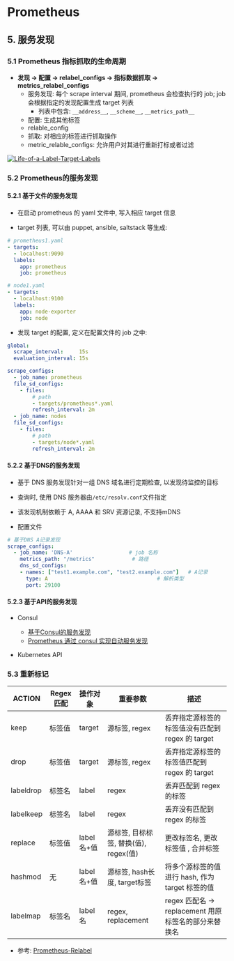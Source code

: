 # Prometheus

## 5. 服务发现

### 5.1 Prometheus 指标抓取的生命周期

- **发现 -> 配置 -> relabel_configs -> 指标数据抓取 -> metrics_relabel_configs**
    - 服务发现: 每个 scrape interval 期间, prometheus 会检查执行的 job; job 会根据指定的发现配置生成 target 列表
        - 列表中包含: `__address__`, `__scheme__`, `__metrics_path__`
    - 配置: 生成其他标签
    - relable_config
    - 抓取: 对相应的标签进行抓取操作
    - metric_relable_configs: 允许用户对其进行重新打标或者过滤

[![Life-of-a-Label-Target-Labels](/img/Life-of-a-Label-Target-Labels.png "Life-of-a-Label-Target-Labels")](/img/Life-of-a-Label-Target-Labels.png "Life-of-a-Label-Target-Labels")

### 5.2 Prometheus的服务发现

#### 5.2.1 基于文件的服务发现

- 在启动 prometheus 的 yaml 文件中, 写入相应 target 信息

- target 列表, 可以由 puppet, ansible, saltstack 等生成:

```yaml
# prometheus1.yaml
- targets:
  - localhost:9090
  labels:
    app: prometheus
    job: prometheus

# node1.yaml
- targets:
  - localhost:9100
  labels:
    app: node-exporter
    job: node
```

- 发现 target 的配置, 定义在配置文件的 job 之中:

```yaml
global:
  scrape_interval:     15s
  evaluation_interval: 15s

scrape_configs:
  - job_name: prometheus
  file_sd_configs:
    - files:
        # path
        - targets/prometheus*.yaml
        refresh_interval: 2m
  - job_name: nodes
  file_sd_configs:
    - files:
        # path
        - targets/node*.yaml
        refresh_interval: 2m
```

#### 5.2.2 基于DNS的服务发现

- 基于 DNS 服务发现针对一组 DNS 域名进行定期检查, 以发现待监控的目标

- 查询时, 使用 DNS 服务器由`/etc/resolv.conf`文件指定

- 该发现机制依赖于 A, AAAA 和 SRV 资源记录, 不支持mDNS

- 配置文件

```yaml
# 基于DNS A记录发现
scrape_configs:
  - job_name: 'DNS-A'                  # job 名称
    metrics_path: "/metrics"            # 路径
    dns_sd_configs:
    - names: ["test1.example.com", "test2.example.com"]   # A记录
      type: A                                   # 解析类型
      port: 29100
```

#### 5.2.3 基于API的服务发现

- Consul
    - [基于Consul的服务发现](https://yunlzheng.gitbook.io/prometheus-book/part-ii-prometheus-jin-jie/sd/service-discovery-with-consul "基于Consul的服务发现")
    - [Prometheus 通过 consul 实现自动服务发现](https://cloud.tencent.com/developer/article/1536967 "Prometheus 通过 consul 实现自动服务发现")

- Kubernetes API

### 5.3 重新标记

| ACTION | Regex匹配 | 操作对象 | 重要参数 | 描述 |
| ------------ | ------------ | ------------ | ------------ | ------------ |
| keep | 标签值 | target | 源标签, regex | 丢弃指定源标签的标签值没有匹配到 regex 的 target |
| drop | 标签值 | target | 源标签, regex | 丢弃指定源标签的标签值匹配到 regex 的 target |
| labeldrop | 标签名 | label | regex | 丢弃匹配到 regex 的标签 |
| labelkeep | 标签名 | label | regex | 丢弃没有匹配到 regex 的标签 |
| replace | 标签值 | label名+值 | 源标签, 目标标签, 替换(值), regex(值) | 更改标签名, 更改标签值 , 合并标签 |
| hashmod | 无 | label名+值 | 源标签, hash长度, target标签 | 将多个源标签的值进行 hash, 作为 target 标签的值 |
| labelmap | 标签名 | label名 | regex, replacement | regex 匹配名 -> replacement 用原标签名的部分来替换名 |

- 参考: [Prometheus-Relabel](https://www.jianshu.com/p/c21d399c140a "Prometheus-Relabel")
